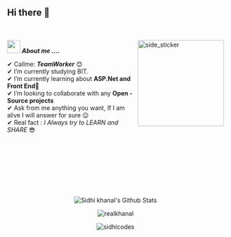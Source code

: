 ## Hi there 👋   
<br><br>
<img align="right" width=200px height=200px alt="side_sticker" src="https://media.giphy.com/media/TEnXkcsHrP4YedChhA/giphy.gif" />
<img src="https://media.giphy.com/media/iY8CRBdQXODJSCERIr/giphy.gif" width="30px">&nbsp;***About me ....***

✔ Callme: ***TeamWorker*** 😊 <br>
✔ I’m currently studying BIT.<br>
✔ I’m currently learning about **ASP.Net and Front End**🥰<br>
✔ I’m looking to collaborate with any **Open - Source projects**<br>
✔ Ask from me anything you want, If I am alive I will answer for sure 😉<br>
✔ Real fact : *I Always try to LEARN and SHARE* 😎<br><br><br><br>

<br><br><br><br>

<p align='center'>
  <img align="center" src="https://github-readme-stats.vercel.app/api?username=sidhicodes&show_icons=true&title_color=fff&icon_color=79ff97&text_color=efefef&bg_color=24292e" alt="Sidhi khanal's Github Stats">
</p>

<p align='center'>
  <img align="center" src="https://github-readme-stats.vercel.app/api/top-langs?username=sidhi&show_icons=true&locale=en&layout=compact&theme=chartreuse-dark" alt="realkhanal" />  
</p>      
  
<p align='center'>  
   <img align="center" src="https://github-profile-trophy.vercel.app/?username=siddhicodes&theme=juicyfresh&no-bg=true" alt="sidhicodes" />  

</p>

